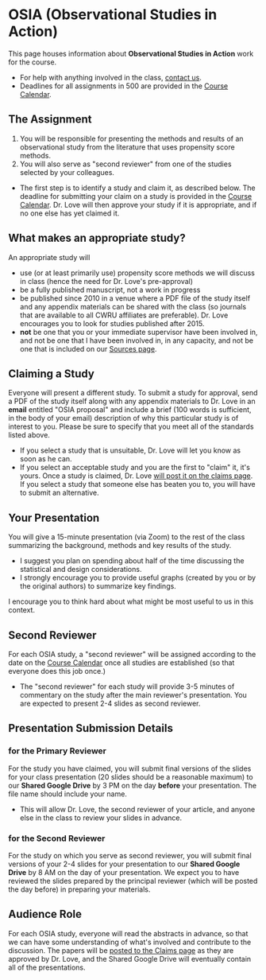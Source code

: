 # OSIA (Observational Studies in Action)

This page houses information about **Observational Studies in Action** work for the course.

- For help with anything involved in the class, [contact us](https://thomaselove.github.io/500/contact.html).
- Deadlines for all assignments in 500 are provided in the [Course Calendar](https://thomaselove.github.io/500/calendar.html).

## The Assignment

1. You will be responsible for presenting the methods and results of an observational study from the literature that uses propensity score methods.
2. You will also serve as "second reviewer" from one of the studies selected by your colleagues.

- The first step is to identify a study and claim it, as described below. The deadline for submitting your claim on a study is provided in the [Course Calendar](https://thomaselove.github.io/500/calendar.html). Dr. Love will then approve your study if it is appropriate, and if no one else has yet claimed it.

## What makes an appropriate study?

An appropriate study will 

- use (or at least primarily use) propensity score methods we will discuss in class (hence the need for Dr. Love's pre-approval)
- be a fully published manuscript, not a work in progress
- be published since 2010 in a venue where a PDF file of the study itself and any appendix materials can be shared with the class (so journals that are available to all CWRU affiliates are preferable). Dr. Love encourages you to look for studies published after 2015.
- **not** be one that you or your immediate supervisor have been involved in, and not be one that I have been involved in, in any capacity, and not be one that is included on our [Sources page](https://github.com/THOMASELOVE/500-2021/tree/master/sources).

## Claiming a Study

Everyone will present a different study. To submit a study for approval, send a PDF of the study itself along with any appendix materials to Dr. Love in an **email** entitled "OSIA proposal" and include a brief (100 words is sufficient, in the body of your email) description of why this particular study is of interest to you. Please be sure to specify that you meet all of the standards listed above.

- If you select a study that is unsuitable, Dr. Love will let you know as soon as he can.
- If you select an acceptable study and you are the first to "claim" it, it's yours. Once a study is claimed, Dr. Love [will post it on the claims page](https://github.com/THOMASELOVE/500-2021/tree/master/osia/claims). If you select a study that someone else has beaten you to, you will have to submit an alternative.

## Your Presentation

You will give a 15-minute presentation (via Zoom) to the rest of the class summarizing the background, methods and key results of the study. 

- I suggest you plan on spending about half of the time discussing the statistical and design considerations.
- I strongly encourage you to provide useful graphs (created by you or by the original authors) to summarize key findings.

I encourage you to think hard about what might be most useful to us in this context. 

## Second Reviewer

For each OSIA study, a "second reviewer" will be assigned according to the date on the [Course Calendar](https://thomaselove.github.io/500/calendar.html) once all studies are established (so that everyone does this job once.) 

- The "second reviewer" for each study will provide 3-5 minutes of commentary on the study after the main reviewer's presentation. You are expected to present 2-4 slides as second reviewer. 

## Presentation Submission Details 

### for the Primary Reviewer

For the study you have claimed, you will submit final versions of the slides for your class presentation (20 slides should be a reasonable maximum) to our **Shared Google Drive** by 3 PM on the day **before** your presentation. The file name should include your name.

- This will allow Dr. Love, the second reviewer of your article, and anyone else in the class to review your slides in advance.

### for the Second Reviewer

For the study on which you serve as second reviewer, you will submit final versions of your 2-4 slides for your presentation to our **Shared Google Drive** by 8 AM on the day of your presentation. We expect you to have reviewed the slides prepared by the principal reviewer (which will be posted the day before) in preparing your materials.

## Audience Role

For each OSIA study, everyone will read the abstracts in advance, so that we can have some understanding of what's involved and contribute to the discussion. The papers will be [posted to the Claims page](https://github.com/THOMASELOVE/500-2021/tree/master/osia/claims) as they are approved by Dr. Love, and the Shared Google Drive will eventually contain all of the presentations.

